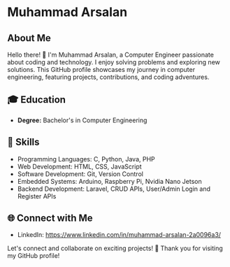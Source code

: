 # Muhammad Arsalan

## About Me

Hello there! 👋 I'm Muhammad Arsalan, a Computer Engineer passionate about coding and technology. I enjoy solving problems and exploring new solutions. This GitHub profile showcases my journey in computer engineering, featuring projects, contributions, and coding adventures.

## 🎓 Education

- **Degree:** Bachelor's in Computer Engineering

## 🔧 Skills

- Programming Languages: C, Python, Java, PHP
- Web Development: HTML, CSS, JavaScript
- Software Development: Git, Version Control
- Embedded Systems: Arduino, Raspberry Pi, Nvidia Nano Jetson
- Backend Development: Laravel, CRUD APIs, User/Admin Login and Register APIs

## 🌐 Connect with Me

- LinkedIn: https://www.linkedin.com/in/muhammad-arsalan-2a0096a3/

Let's connect and collaborate on exciting projects! 🚀 Thank you for visiting my GitHub profile!
